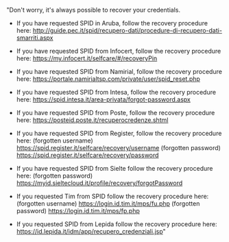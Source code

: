 "Don't worry, it's always possible to recover your credentials.

- If you have requested SPID in Aruba, follow the recovery procedure here: http://guide.pec.it/spid/recupero-dati/procedure-di-recupero-dati-smarriti.aspx

- If you have requested SPID from Infocert, follow the recovery procedure here: https://my.infocert.it/selfcare/#/recoveryPin

- If you have requested SPID from Namirial, follow the recovery procedure here: https://portale.namirialtsp.com/private/user/spid_reset.php

- If you have requested SPID from Intesa, follow the recovery procedure here: https://spid.intesa.it/area-privata/forgot-password.aspx

- If you have requested SPID from Poste, follow the recovery procedure here: https://posteid.poste.it/recuperocredenze.shtml

- If you have requested SPID from Register, follow the recovery procedure here:
(forgotten username) https://spid.register.it/selfcare/recovery/username
(forgotten password) https://spid.register.it/selfcare/recovery/password

- If you have requested SPID from Sielte follow the recovery procedure here:
(forgotten password) https://myid.sieltecloud.it/profile/recovery/forgotPassword

- If you requested Tim from SPID follow the recovery procedure here:
(forgotten username) https://login.id.tim.it/mps/fu.php
(forgotten password) https://login.id.tim.it/mps/fp.php

- If you requested SPID from Lepida follow the recovery procedure here:
https://id.lepida.it/idm/app/recupero_credenziali.jsp"